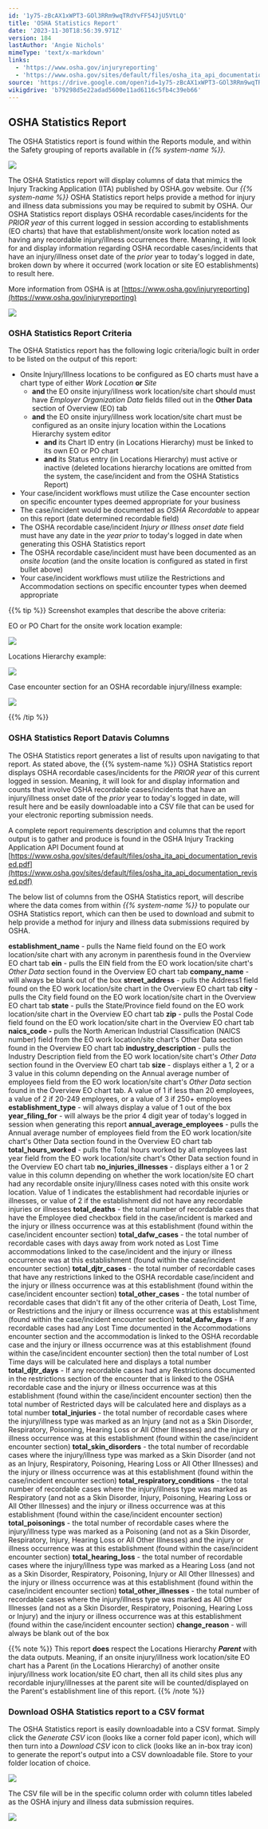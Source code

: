 ```yaml
---
id: '1y75-zBcAX1xWPT3-GOl3RRm9wqTRdYvFF54JjU5VtLQ'
title: 'OSHA Statistics Report'
date: '2023-11-30T18:56:39.971Z'
version: 184
lastAuthor: 'Angie Nichols'
mimeType: 'text/x-markdown'
links:
  - 'https://www.osha.gov/injuryreporting'
  - 'https://www.osha.gov/sites/default/files/osha_ita_api_documentation_revised.pdf'
source: 'https://drive.google.com/open?id=1y75-zBcAX1xWPT3-GOl3RRm9wqTRdYvFF54JjU5VtLQ'
wikigdrive: 'b79298d5e22adad5600e11ad6116c5fb4c39eb66'
---
```

## OSHA Statistics Report

The OSHA Statistics report is found within the Reports module, and within the Safety grouping of reports available in *{{% system-name %}}.*

![](../osha-statistics-report.assets/90bd87f92f192cd0c318bf813fa133f9.png)


The OSHA Statistics report will display columns of data that mimics the Injury Tracking Application (ITA) published by OSHA.gov website. Our *{{% system-name %}}* OSHA Statistics report helps provide a method for injury and illness data submissions you may be required to submit by OSHA.  Our OSHA Statistics report displays OSHA recordable cases/incidents for the *PRIOR year* of this current logged in session according to establishments (EO charts) that have that establishment/onsite work location noted as having any recordable injury/illness occurrences there. Meaning, it will look for and display information regarding OSHA recordable cases/incidents that have an injury/illness onset date of the *prior* year to today's logged in date, broken down by where it occurred (work location or site EO establishments) to result here.

More information from OSHA is at [https://www.osha.gov/injuryreporting](https://www.osha.gov/injuryreporting)

![](../osha-statistics-report.assets/a153bc59d5459adf0bcdaa83bbd20910.png)


### OSHA Statistics Report Criteria

The OSHA Statistics report has the following logic criteria/logic built in order to be listed on the output of this report:
* Onsite Injury/Illness locations to be configured as EO charts must have a chart type of either <em>Work Location</em> <strong>or </strong><em>Site</em>
   * <strong>and </strong>the EO onsite injury/illness work location/site chart should must have <em>Employer Organization Data</em> fields filled out in the <strong>Other Data</strong> section of Overview (EO) tab
   * <strong>and</strong> the EO onsite injury/illness work location/site chart must be configured as an onsite injury location within the Locations Hierarchy system editor
      * <strong>and </strong>its Chart ID entry (in Locations Hierarchy) must be linked to its own EO or PO chart
      * <strong>and </strong>its Status entry (in Locations Hierarchy) must active or inactive (deleted locations hierarchy locations are omitted from the system, the case/incident and from the OSHA Statistics Report)
* Your case/incident workflows must utilize the Case encounter section on specific encounter types deemed appropriate for your business
* The case/incident would be documented as <em>OSHA Recordable</em> to appear on this report (date determined recordable field)
* The OSHA recordable case/incident <em>Injury or Illness onset date</em> field must have any date in the <em>year prior</em> to today's logged in date when generating this OSHA Statistics report
* The OSHA recordable case/incident must have been documented as an <em>onsite location </em>(and the onsite location is configured as stated in first bullet above)
* Your case/incident workflows must utilize the Restrictions and Accommodation sections on specific encounter types when deemed appropriate

{{% tip %}}
Screenshot examples that describe the above criteria:

EO or PO Chart for the onsite work location example:

![](../osha-statistics-report.assets/0e5efcc177737cb5692bdb5ec818bf90.png)


Locations Hierarchy example:

![](../osha-statistics-report.assets/919cd464ac60bc9a4dfb8c38a16382e5.png)


Case encounter section for an OSHA recordable injury/illness example:

![](../osha-statistics-report.assets/ef819e90f6fdc12457017ef418e4854f.png)

{{% /tip %}}

### OSHA Statistics Report Datavis Columns

The OSHA Statistics report generates a list of results upon navigating to that report.  As stated above, the {{% system-name %}} OSHA Statistics report displays OSHA recordable cases/incidents for the *PRIOR year* of this current logged in session. Meaning, it will look for and display information and counts that involve OSHA recordable cases/incidents that have an injury/illness onset date of the *prior* year to today's logged in date, will result here and be easily downloadable into a CSV file that can be used for your electronic reporting submission needs.

A complete report requirements description and columns that the report output is to gather and produce is found in the OSHA Injury Tracking Application API Document found at [https://www.osha.gov/sites/default/files/osha_ita_api_documentation_revised.pdf](https://www.osha.gov/sites/default/files/osha_ita_api_documentation_revised.pdf) 

The below list of columns from the OSHA Statistics report, will describe where the data comes from within *{{% system-name %}}* to populate our OSHA Statistics report, which can then be used to download and submit to help provide a method for injury and illness data submissions required by OSHA.

**establishment_name** - pulls the Name field found on the EO work location/site chart with any acronym in parenthesis found in the Overview EO chart tab
**ein** - pulls the EIN field from the EO work location/site chart's *Other Data* section found in the Overview EO chart tab
**company_name** - will always be blank out of the box
**street_address** - pulls the Address1 field found on the EO work location/site chart in the Overview EO chart tab
**city** - pulls the City field found on the EO work location/site chart in the Overview EO chart tab
**state** - pulls the State/Province field found on the EO work location/site chart in the Overview EO chart tab
**zip** - pulls the Postal Code field found on the EO work location/site chart in the Overview EO chart tab
**naics_code -** pulls the North American Industrial Classification (NAICS number) field from the EO work location/site chart's Other Data section found in the Overview EO chart tab
**industry_description** - pulls the Industry Description field from the EO work location/site chart's *Other Data* section found in the Overview EO chart tab
**size** - displays either a 1, 2 or a 3 value in this column depending on the Annual average number of employees field from the EO work location/site chart's *Other Data* section found in the Overview EO chart tab.  A value of 1 if less than 20 employees, a value of 2 if 20-249 employees, or a value of 3 if 250+ employees
**establishment_type** - will always display a value of 1 out of the box
**year_filing_for** - will always be the prior 4 digit year of today's logged in session when generating this report
**annual_average_employees** - pulls the Annual average number of employees field from the EO work location/site chart's Other Data section found in the Overview EO chart tab
**total_hours_worked** - pulls the Total hours worked by all employees last year field from the EO work location/site chart's Other Data section found in the Overview EO chart tab
**no_injuries_illnesses** - displays either a 1 or 2 value in this column depending on whether the work location/site EO chart had any recordable onsite injury/illness cases noted with this onsite work location.  Value of 1 indicates the establishment had recordable injuries or illnesses, or value of 2 if the establishment did not have any recordable injuries or illnesses
**total_deaths** - the total number of recordable cases that have the Employee died checkbox field in the case/incident is marked and the injury or illness occurrence was at this establishment (found within the case/incident encounter section)
**total_dafw_cases** - the total number of recordable cases with days away from work noted as Lost Time accommodations linked to the case/incident and the injury or illness occurrence was at this establishment (found within the case/incident encounter section)
**total_djtr_cases** - the total number of recordable cases that have any restrictions linked to the OSHA recordable case/incident and the injury or illness occurrence was at this establishment (found within the case/incident encounter section)
**total_other_cases** - the total number of recordable cases that didn't fit any of the other criteria of Death, Lost Time, or Restrictions and the injury or illness occurrence was at this establishment (found within the case/incident encounter section)
**total_dafw_days** - If any recordable cases had any Lost Time documented in the Accommodations encounter section and the accommodation is linked to the OSHA recordable case and the injury or illness occurrence was at this establishment (found within the case/incident encounter section) then the total number of Lost Time days will be calculated here and displays a total number
**total_djtr_days** - If any recordable cases had any Restrictions documented in the restrictions section of the encounter that is linked to the OSHA recordable case and the injury or illness occurrence was at this establishment (found within the case/incident encounter section) then the total number of Restricted days will be calculated here and displays as a total number
**total_injuries** - the total number of recordable cases where the injury/illness type was marked as an Injury (and not as a Skin Disorder, Respiratory, Poisoning, Hearing Loss or All Other Illnesses) and the injury or illness occurrence was at this establishment (found within the case/incident encounter section)
**total_skin_disorders** - the total number of recordable cases where the injury/illness type was marked as a Skin Disorder (and not as an Injury, Respiratory, Poisoning, Hearing Loss or All Other Illnesses) and the injury or illness occurrence was at this establishment (found within the case/incident encounter section)
**total_respiratory_conditions** - the total number of recordable cases where the injury/illness type was marked as Respiratory (and not as a Skin Disorder, Injury, Poisoning, Hearing Loss or All Other Illnesses) and the injury or illness occurrence was at this establishment (found within the case/incident encounter section)
**total_poisonings** - the total number of recordable cases where the injury/illness type was marked as a Poisoning (and not as a Skin Disorder, Respiratory, Injury, Hearing Loss or All Other Illnesses) and the injury or illness occurrence was at this establishment (found within the case/incident encounter section)
**total_hearing_loss** - the total number of recordable cases where the injury/illness type was marked as a Hearing Loss (and not as a Skin Disorder, Respiratory, Poisoning, Injury or All Other Illnesses) and the injury or illness occurrence was at this establishment (found within the case/incident encounter section)
**total_other_illnesses** - the total number of recordable cases where the injury/illness type was marked as All Other Illnesses (and not as a Skin Disorder, Respiratory, Poisoning, Hearing Loss or Injury) and the injury or illness occurrence was at this establishment (found within the case/incident encounter section)
**change_reason** - will always be blank out of the box

{{% note %}}
This report **does** respect the Locations Hierarchy **_Parent_** with the data outputs.  Meaning, if an onsite injury/illness work location/site EO chart has a Parent (in the Locations Hierarchy) of another onsite injury/illness work location/site EO chart, then all its child sites plus any recordable injury/illnesses at the parent site will be counted/displayed on the Parent's establishment line of this report.
{{% /note %}}

### Download OSHA Statistics report to a CSV format

The OSHA Statistics report is easily downloadable into a CSV format.  Simply click the *Generate CSV* icon (looks like a corner fold paper icon), which will then turn into a *Download CSV* icon to click (looks like an in-box tray icon) to generate the report's output into a CSV downloadable file.  Store to your folder location of choice.


![](../osha-statistics-report.assets/3e8d409c4ba1fae9733eba7015cc7207.png)

The CSV file will be in the specific column order with column titles labeled as the OSHA injury and illness data submission requires.

![](../osha-statistics-report.assets/d1028abf5ed9b799a02d098f96f60a20.png)

